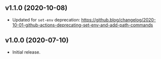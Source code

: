 ## v1.1.0 (2020-10-08)

* Updated for `set-env` deprecation:
  https://github.blog/changelog/2020-10-01-github-actions-deprecating-set-env-and-add-path-commands

## v1.0.0 (2020-07-10)

* Initial release.
